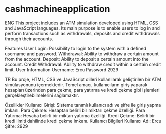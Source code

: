 # cashmachineapplication

ENG
This project includes an ATM simulation developed using HTML, CSS and JavaScript languages. Its main purpose is to enable users to log in and perform transactions such as withdrawals, deposits and credit withdrawals through their accounts.

Features
User Login: Possibility to login to the system with a defined username and password.
Withdrawal: Ability to withdraw a certain amount from the account.
Deposit: Ability to deposit a certain amount into the account.
Credit Withdrawal: Ability to withdraw credit within a certain credit limit.
User Information
Username: Ercu
Password 2929


TR
Bu proje, HTML, CSS ve JavaScript dilleri kullanılarak geliştirilen bir ATM simülasyonunu içermektedir. Temel amacı, kullanıcıların giriş yaparak hesapları üzerinden para çekme, para yatırma ve kredi çekme gibi işlemleri gerçekleştirebilmelerini sağlamaktır.

Özellikler
Kullanıcı Girişi: Sisteme tanımlı kullanıcı adı ve şifre ile giriş yapma imkanı.
Para Çekme: Hesaptan belirli bir miktarı çekme özelliği.
Para Yatırma: Hesaba belirli bir miktarı yatırma özelliği.
Kredi Çekme: Belirli bir kredi limiti dahilinde kredi çekme imkanı.
Kullanıcı Bilgileri
Kullanıcı Adı: Ercu
Şifre: 2929
